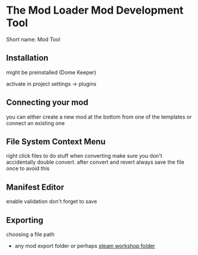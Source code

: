 # The Mod Loader Mod Development Tool

Short name: Mod Tool

## Installation

might be preinstalled (Dome Keeper)

activate in project settings -> plugins

## Connecting your mod

you can either create a new mod at the bottom from one of the templates or connect an existing one

## File System Context Menu

right click files to do stuff
when converting make sure you don't accidentally double convert. 
after convert and revert always save the file once to avoid this

## Manifest Editor

enable validation
don't forget to save

## Exporting
choosing a file path
- any mod export folder or perhaps [steam workshop folder](../file_paths.md#steam-workshop-folder)


